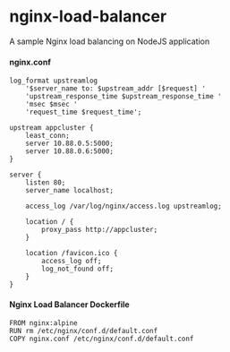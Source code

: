 # nginx-load-balancer
A sample Nginx load balancing on NodeJS application

#### nginx.conf

```nginx
log_format upstreamlog 
    '$server_name to: $upstream_addr [$request] '
    'upstream_response_time $upstream_response_time '
    'msec $msec '
    'request_time $request_time';

upstream appcluster {
    least_conn;
    server 10.88.0.5:5000;
    server 10.88.0.6:5000;
}

server {
    listen 80;
    server_name localhost;

    access_log /var/log/nginx/access.log upstreamlog;

    location / {
        proxy_pass http://appcluster;
    }

    location /favicon.ico {
        access_log off; 
        log_not_found off;
    }
}
```

#### Nginx Load Balancer Dockerfile

```
FROM nginx:alpine
RUN rm /etc/nginx/conf.d/default.conf
COPY nginx.conf /etc/nginx/conf.d/default.conf
```

